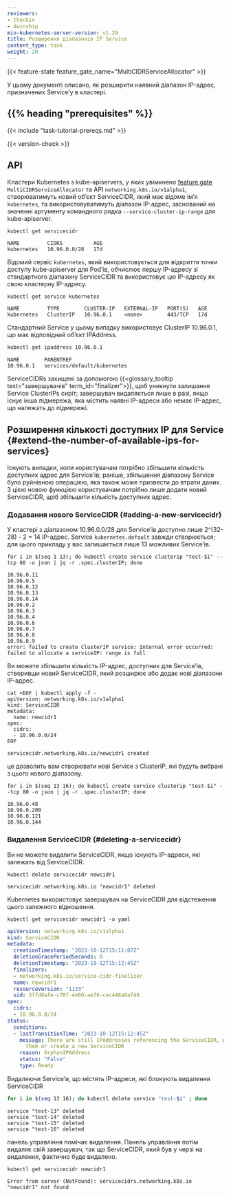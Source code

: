 ```yaml
---
reviewers:
- thockin
- dwinship
min-kubernetes-server-version: v1.29
title: Розширення діапазонів IP Service
content_type: task
weight: 20
---
```


<!-- overview -->

{{< feature-state feature_gate_name="MultiCIDRServiceAllocator" >}}

У цьому документі описано, як розширити наявний діапазон IP-адрес, призначених Serviceʼу в кластері.

## {{% heading "prerequisites" %}}

{{< include "task-tutorial-prereqs.md" >}}

{{< version-check >}}

<!-- steps -->

## API

Кластери Kubernetes з kube-apiservers, у яких увімкнено 
[feature gate](/docs/reference/command-line-tools-reference/feature-gates/) `MultiCIDRServiceAllocator` та API `networking.k8s.io/v1alpha1`, створюватимуть новий обʼєкт ServiceCIDR, який має відоме імʼя `kubernetes`, та використовуватимуть діапазон IP-адрес, заснований на значенні аргументу командного рядка `--service-cluster-ip-range` для kube-apiserver.

```shell
kubectl get servicecidr
```

```none
NAME         CIDRS          AGE
kubernetes   10.96.0.0/28   17d
```

Відомий сервіс `kubernetes`, який використовується для відкриття точки доступу kube-apiserver для Podʼів, обчислює першу IP-адресу зі стандартного діапазону ServiceCIDR та використовує цю IP-адресу як свою кластерну IP-адресу.

```sh
kubectl get service kubernetes
```

```
NAME         TYPE        CLUSTER-IP   EXTERNAL-IP   PORT(S)   AGE
kubernetes   ClusterIP   10.96.0.1    <none>        443/TCP   17d
```

Стандартний Service у цьому випадку використовує ClusterIP 10.96.0.1, що має відповідний обʼєкт IPAddress.

```sh
kubectl get ipaddress 10.96.0.1
```

```none
NAME        PARENTREF
10.96.0.1   services/default/kubernetes
```

ServiceCIDRs захищені за допомогою {{<glossary_tooltip text="завершувачів" term_id="finalizer">}}, щоб уникнути залишання Service ClusterIPs сиріт; завершувач видаляється лише в разі, якщо існує інша підмережа, яка містить наявні IP-адреси або немає IP-адрес, що належать до підмережі.

## Розширення кількості доступних IP для Service {#extend-the-number-of-available-ips-for-services}

Існують випадки, коли користувачам потрібно збільшити кількість доступних адрес для Serviceʼів; раніше, збільшення діапазону Service було руйнівною операцією, яка також може призвести до втрати даних. З цією новою функцією користувачам потрібно лише додати новий ServiceCIDR, щоб збільшити кількість доступних адрес.

### Додавання нового ServiceCIDR {#adding-a-new-servicecidr}

У кластері з діапазоном 10.96.0.0/28 для Serviceʼів доступно лише 2^(32-28) - 2 = 14 IP-адрес. Service `kubernetes.default` завжди створюється; для цього прикладу у вас залишається лише 13 можливих Serviceʼів.

```shell
for i in $(seq 1 13); do kubectl create service clusterip "test-$i" --tcp 80 -o json | jq -r .spec.clusterIP; done
```

```none
10.96.0.11
10.96.0.5
10.96.0.12
10.96.0.13
10.96.0.14
10.96.0.2
10.96.0.3
10.96.0.4
10.96.0.6
10.96.0.7
10.96.0.8
10.96.0.9
error: failed to create ClusterIP service: Internal error occurred: failed to allocate a serviceIP: range is full
```

Ви можете збільшити кількість IP-адрес, доступних для Serviceʼів, створивши новий ServiceCIDR, який розширює або додає нові діапазони IP-адрес.

```shell
cat <EOF | kubectl apply -f -
apiVersion: networking.k8s.io/v1alpha1
kind: ServiceCIDR
metadata:
  name: newcidr1
spec:
  cidrs:
  - 10.96.0.0/24
EOF
```

```none
servicecidr.networking.k8s.io/newcidr1 created
```

це дозволить вам створювати нові Service з ClusterIP, які будуть вибрані з цього нового діапазону.

```shell
for i in $(seq 13 16); do kubectl create service clusterip "test-$i" --tcp 80 -o json | jq -r .spec.clusterIP; done
```

```none
10.96.0.48
10.96.0.200
10.96.0.121
10.96.0.144
```

### Видалення ServiceCIDR {#deleting-a-servicecidr}

Ви не можете видалити ServiceCIDR, якщо існують IP-адреси, які залежать від ServiceCIDR.

```shell
kubectl delete servicecidr newcidr1
```

```none
servicecidr.networking.k8s.io "newcidr1" deleted
```

Kubernetes використовує завершувач на ServiceCIDR для відстеження цього залежного відношення.

```shell
kubectl get servicecidr newcidr1 -o yaml
```

```yaml
apiVersion: networking.k8s.io/v1alpha1
kind: ServiceCIDR
metadata:
  creationTimestamp: "2023-10-12T15:11:07Z"
  deletionGracePeriodSeconds: 0
  deletionTimestamp: "2023-10-12T15:12:45Z"
  finalizers:
  - networking.k8s.io/service-cidr-finalizer
  name: newcidr1
  resourceVersion: "1133"
  uid: 5ffd8afe-c78f-4e60-ae76-cec448a8af40
spec:
  cidrs:
  - 10.96.0.0/24
status:
  conditions:
  - lastTransitionTime: "2023-10-12T15:12:45Z"
    message: There are still IPAddresses referencing the ServiceCIDR, please remove
      them or create a new ServiceCIDR
    reason: OrphanIPAddress
    status: "False"
    type: Ready
```

Видаляючи Serviceʼи, що містять IP-адреси, які блокують видалення ServiceCIDR

```sh
for i in $(seq 13 16); do kubectl delete service "test-$i" ; done
```

```none
service "test-13" deleted
service "test-14" deleted
service "test-15" deleted
service "test-16" deleted
```

панель управління помічає видалення. Панель управління потім видаляє свій завершувач, так що ServiceCIDR, який був у черзі на видалення, фактично буде видалено.

```shell
kubectl get servicecidr newcidr1
```

```none
Error from server (NotFound): servicecidrs.networking.k8s.io "newcidr1" not found
```
